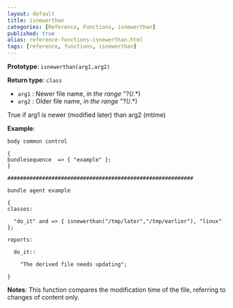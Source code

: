 ```yaml
---
layout: default
title: isnewerthan
categories: [Reference, Functions, isnewerthan]
published: true
alias: reference-functions-isnewerthan.html
tags: [reference, functions, isnewerthan]
---
```


**Prototype**: `isnewerthan(arg1,arg2)`

**Return type**: `class`

* `arg1` : Newer file name, *in the range* "?(/.\*)   
* `arg2` : Older file name, *in the range* "?(/.\*)   

True if arg1 is newer (modified later) than arg2 (mtime)

**Example**:

```cf3
body common control

{
bundlesequence  => { "example" };
}

###########################################################

bundle agent example

{     
classes:

  "do_it" and => { isnewerthan("/tmp/later","/tmp/earlier"), "linux" }; 

reports:

  do_it::

    "The derived file needs updating";

}
```

**Notes**:
This function compares the modification time of the file, referring to
changes of content only.
